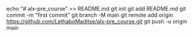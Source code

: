 echo "# alx-pre_course" >> README.md
git init
git add README.md
git commit -m "first commit"
git branch -M main
git remote add origin https://github.com/LethaboMaditse/alx-pre_course.git
git push -u origin main
